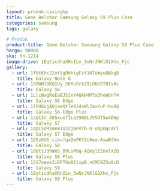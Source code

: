 ```yaml
---
layout: produk-casinghp
title: Gene Belcher Samsung Galaxy S9 Plus Case
categories: samsung
tags: galaxy

# Produk
product-title: Gene Belcher Samsung Galaxy S9 Plus Case
harga: 90000
sku: hn-1214
image-drive: 1EqticdhaXRnILn_3wNrJNKlG1Xhx_Fjc
gallery:
  - url: 1f8tKhc22vtVgDhhigFzt1NTuWyuQAkgB
    title: Galaxy Note 8
  - url: 1SOWNlDKQIUy_SEKn5rk29LO6USTBIvAc
    title: Galaxy S6
  - url: 1LlcWwgRuEaBJSJxY4QAH4M7a3heWUnf4
    title: Galaxy S6 Edge
  - url: 1lhU8ujAQjaeQt7e4J4sWlZaxYuF-hv0Q
    title: Galaxy S6 Edge Plus
  - url: 1sQC3r_48SxuefILo296BLJV5OT5w4EWp
    title: Galaxy S7
  - url: 1qQL5dRSmem1OJZjNeVTb-U-obpOqc4PI
    title: Galaxy S7 Edge
  - url: 1E5z6U5_cibcfqxDmFKYZc6ea-AswBfAo
    title: Galaxy S8
  - url: 180ttJ3hWnS_BVLsM0q-AQmy1IZnelX2Q
    title: Galaxy S8 Plus
  - url: 15S7oewsZiDPTGo01lxpB_nCMC9Z5u8cD
    title: Galaxy S9
  - url: 1EqticdhaXRnILn_3wNrJNKlG1Xhx_Fjc
    title: Galaxy S9 Plus
---
```

